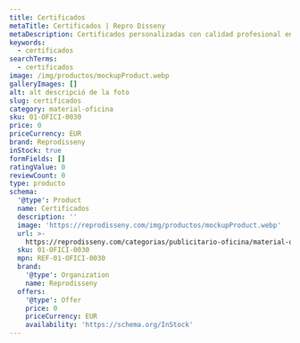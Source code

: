 ```yaml
---
title: Certificados
metaTitle: Certificados | Repro Disseny
metaDescription: Certificados personalizadas con calidad profesional en Cataluña.
keywords:
  - certificados
searchTerms:
  - certificados
image: /img/productos/mockupProduct.webp
galleryImages: []
alt: alt descripció de la foto
slug: certificados
category: material-oficina
sku: 01-OFICI-0030
price: 0
priceCurrency: EUR
brand: Reprodisseny
inStock: true
formFields: []
ratingValue: 0
reviewCount: 0
type: producto
schema:
  '@type': Product
  name: Certificados
  description: ''
  image: 'https://reprodisseny.com/img/productos/mockupProduct.webp'
  url: >-
    https://reprodisseny.com/categorias/publicitario-oficina/material-oficina/certificados
  sku: 01-OFICI-0030
  mpn: REF-01-OFICI-0030
  brand:
    '@type': Organization
    name: Reprodisseny
  offers:
    '@type': Offer
    price: 0
    priceCurrency: EUR
    availability: 'https://schema.org/InStock'
---
```


